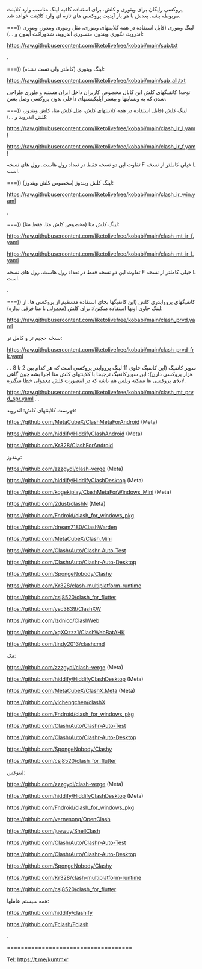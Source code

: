 پروکسی رایگان برای ویتوری و کلش.
برای استفاده کافیه لینگ مناسب وارد کلاینت مربوطه بشه. بعدش با هر بار آپدیت پروکسی های تازه ای وارد کلاینت خواهد شد.

===)) لینگ ویتوری (قابل استفاده در همه کلاینتهای ویتوری، مثل ویتوری ویندوز، ویتوری اندروید، نکوری ویندوز، متسوری اندروید، شدوراکت آیفون و ...):

https://raw.githubusercontent.com/liketolivefree/kobabi/main/sub.txt

.

===)) لینگ ویتوری (کاملتر ولی تست نشده):

https://raw.githubusercontent.com/liketolivefree/kobabi/main/sub_all.txt


توجه! کانفیگهای کلش این کانال مخصوص کاربران داخل ایران هستند و طوری طراحی شدن که به وبسایتها و بیشتر اپلیکیشنهای داخلی بدون پروکسی وصل بشن.

===)) لینگ کلش (قابل استفاده در همه کلاینتهای کلش، مثل کلش متا، کلش ویندوز، کلش اندروید و ...):

https://raw.githubusercontent.com/liketolivefree/kobabi/main/clash_ir_l.yaml

https://raw.githubusercontent.com/liketolivefree/kobabi/main/clash_ir_f.yaml

تفاوت این دو نسخه فقط در تعداد رول هاست. رول های نسخه F خیلی کاملتر از نسخه L است.



===)) لینگ کلش ویندوز (مخصوص کلش ویندوز):


https://raw.githubusercontent.com/liketolivefree/kobabi/main/clash_ir_win.yaml



.


===)) لینگ کلش متا (مخصوص کلش متا. فقط متا):

https://raw.githubusercontent.com/liketolivefree/kobabi/main/clash_mt_ir_f.yaml

https://raw.githubusercontent.com/liketolivefree/kobabi/main/clash_mt_ir_l.yaml

تفاوت این دو نسخه فقط در تعداد رول هاست. رول های نسخه F خیلی کاملتر از نسخه L است.


.


===)) کانفیگهای پرووایدری کلش (این کانفیگها بجای استفاده مستقیم از پروکسی ها، از لینگ حاوی اونها استفاده میکنن):
برای کلش (معمولی یا متا فرقی نداره):

https://raw.githubusercontent.com/liketolivefree/kobabi/main/clash_prvd.yaml

نسخه حجیم تر و کامل تر:

https://raw.githubusercontent.com/liketolivefree/kobabi/main/clash_prvd_frk.yaml


.
.
سوپر کانفیگ (این کانفیگ حاوی 11 لینگ پرووایدر پروکسی است که هر کدام بین 2 تا 8 هزار پروکسی دارن):
این سوپرکانفیگ ترجیحا با کلاینتهای کلش متا اجرا بشه چون گاهی لابلای پروکسی ها ممکنه ویلس هم باشه که در اینصورت کلش معمولی خطا میگیره.


https://raw.githubusercontent.com/liketolivefree/kobabi/main/clash_mt_prvd_spr.yaml
.
.

فهرست کلاینتهای کلش:
اندروید:

https://github.com/MetaCubeX/ClashMetaForAndroid (Meta)

https://github.com/hiddify/HiddifyClashAndroid (Meta)

https://github.com/Kr328/ClashForAndroid


ویندوز:

https://github.com/zzzgydi/clash-verge (Meta)

https://github.com/hiddify/HiddifyClashDesktop (Meta)

https://github.com/kogekiplay/ClashMetaForWindows_Mini (Meta)

https://github.com/2dust/clashN (Meta)

https://github.com/Fndroid/clash_for_windows_pkg

https://github.com/dream7180/ClashWarden

https://github.com/MetaCubeX/Clash.Mini

https://github.com/ClashrAuto/Clashr-Auto-Test

https://github.com/ClashrAuto/Clashr-Auto-Desktop

https://github.com/SpongeNobody/Clashy

https://github.com/Kr328/clash-multiplatform-runtime

https://github.com/csj8520/clash_for_flutter

https://github.com/ysc3839/ClashXW

https://github.com/lzdnico/ClashWeb

https://github.com/xqXQzzz1/ClashWebBatAHK

https://github.com/tindy2013/clashcmd


مک:

https://github.com/zzzgydi/clash-verge (Meta)

https://github.com/hiddify/HiddifyClashDesktop (Meta)

https://github.com/MetaCubeX/ClashX.Meta (Meta)

https://github.com/yichengchen/clashX

https://github.com/Fndroid/clash_for_windows_pkg

https://github.com/ClashrAuto/Clashr-Auto-Test

https://github.com/ClashrAuto/Clashr-Auto-Desktop

https://github.com/SpongeNobody/Clashy

https://github.com/csj8520/clash_for_flutter


لینوکس:

https://github.com/zzzgydi/clash-verge (Meta)

https://github.com/hiddify/HiddifyClashDesktop (Meta)

https://github.com/Fndroid/clash_for_windows_pkg

https://github.com/vernesong/OpenClash

https://github.com/juewuy/ShellClash

https://github.com/ClashrAuto/Clashr-Auto-Test

https://github.com/ClashrAuto/Clashr-Auto-Desktop

https://github.com/SpongeNobody/Clashy

https://github.com/Kr328/clash-multiplatform-runtime

https://github.com/csj8520/clash_for_flutter


همه سیستم عاملها:

https://github.com/hiddify/clashify

https://github.com/Fclash/Fclash

.

====================================

Tel:
https://t.me/kuntmxr
